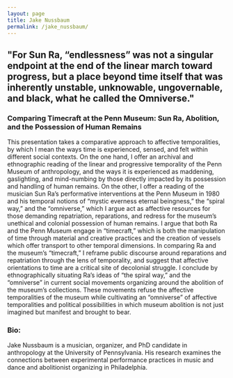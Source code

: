 ```yaml
---
layout: page
title: Jake Nussbaum
permalink: /jake_nussbaum/
---
```


<h2>"For Sun Ra, “endlessness” was not a singular endpoint at the end of the linear march toward progress, but a place beyond time itself that was inherently unstable, unknowable, ungovernable, and black, what he called the Omniverse."</h2>

<h3>Comparing Timecraft at the Penn Museum: Sun Ra, Abolition, and the Possession of Human Remains</h3>

<p>This presentation takes a comparative approach to affective temporalities, by which I mean the ways time is experienced, sensed, and felt within different social contexts. On the one hand, I offer an archival and ethnographic reading of the linear and progressive temporality of the Penn Museum of anthropology, and the ways it is experienced as maddening, gaslighting, and mind-numbing by those directly impacted by its possession and handling of human remains. On the other, I offer a reading of the musician Sun Ra’s performative interventions at the Penn Museum in 1980 and his temporal notions of “mystic everness eternal beingness,” the “spiral way,” and the “omniverse,” which I argue act as affective resources for those demanding repatriation, reparations, and redress for the museum’s unethical and colonial possession of human remains. I argue that both Ra and the Penn Museum engage in “timecraft,” which is both the manipulation of time through material and creative practices and the creation of vessels which offer transport to other temporal dimensions. In comparing Ra and the museum’s “timecraft,” I reframe public discourse around reparations and repatriation through the lens of temporality, and suggest that affective orientations to time are a critical site of decolonial struggle. I conclude by ethnographically situating Ra’s ideas of “the spiral way,” and the “omniverse” in current social movements organizing around the abolition of the museum’s collections. These movements refuse the affective temporalities of the museum while cultivating an “omniverse” of affective temporalities and political possibilities in which museum abolition is not just imagined but manifest and brought to bear.</p>

<h3>Bio:</h3>
<p>Jake Nussbaum is a musician, organizer, and PhD candidate in anthropology at the University of Pennsylvania. His research examines the connections between experimental performance practices in music and dance and abolitionist organizing in Philadelphia.</p>
